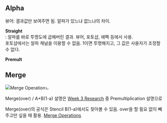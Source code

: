 ## Alpha
뷰어: 결과값만 보여주면 됨. 알파가 있느냐 없느냐의 차이. 

**Straight**   
: 알파를 바로 투명도에 곱해버린 결과. 뷰어, 포토샵, 애펙 등에서 사용.    
포토샵에서는 알파 채널을 이용할 수 없음. 1이면 투명해지고, 그 값은 사용자가 조정할 수 없다. 

**Premult**  

## Merge
![Merge Operationㄴ](https://img1.daumcdn.net/thumb/R720x0.q80/?scode=mtistory2&fname=http%3A%2F%2Fcfile8.uf.tistory.com%2Fimage%2F2266BC3E5289F4E42046A1)

Merge(over) / A+B(1-a) 설명은 
[Week 3 Research](https://github.com/staryh1215/2D/blob/main/Week%203%20Research.md) 중 Premultiplication 설명으로

Merge(over)의 공식은 Stencil B(1-a)에서도 찾아볼 수 있음. over을 할 필요 없이 빼주고만 싶을 때 활용. 
[Merge Operations](https://learn.foundry.com/nuke/13.0/content/comp_environment/merging/merge_operations.html)


